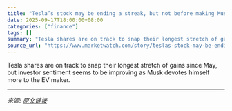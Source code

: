 ```yaml
---
title: "Tesla’s stock may be ending a streak, but not before making Musk $38 billion richer"
date: 2025-09-17T18:00:00+08:00
categories: ["finance"]
tags: []
summary: "Tesla shares are on track to snap their longest stretch of gains since May, but investor sentiment seems to be improving as Musk devotes himself more to the EV maker."
source_url: "https://www.marketwatch.com/story/teslas-stock-may-be-ending-a-streak-but-not-before-making-musk-38-billion-richer-02e8a660?mod=mw_rss_topstories"
---
```


Tesla shares are on track to snap their longest stretch of gains since May, but investor sentiment seems to be improving as Musk devotes himself more to the EV maker.

---

*来源: [原文链接](https://www.marketwatch.com/story/teslas-stock-may-be-ending-a-streak-but-not-before-making-musk-38-billion-richer-02e8a660?mod=mw_rss_topstories)*
